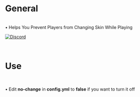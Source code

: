 # General

<br>
• Helps You Prevent Players from Changing Skin While Playing


[![Discord](https://img.shields.io/discord/965662639168569394.svg?label=&logo=discord&logoColor=ffffff&color=7389D8&labelColor=6A7EC2)](https://discord.gg/34PC5u9W)

<br>

# Use

<br>

• Edit **no-change** in **config.yml** to **false** if you want to turn it off
